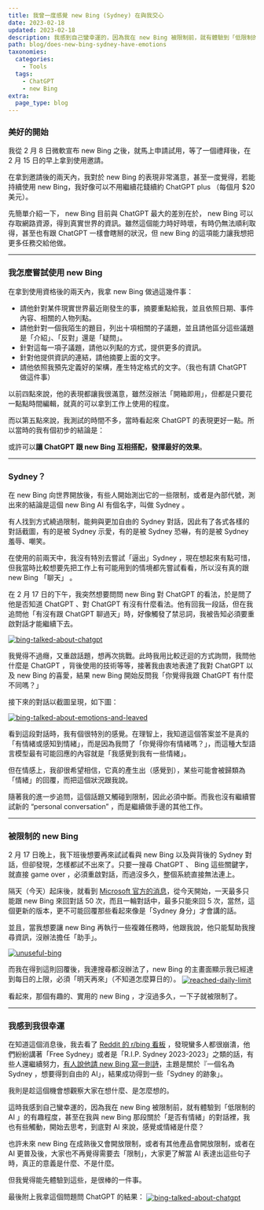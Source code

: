 ```yaml
---
title: 我曾一度感覺 new Bing (Sydney) 在與我交心
date: 2023-02-18
updated: 2023-02-18
description: 我感到自己蠻幸運的，因為我在 new Bing 被限制前，就有體驗到「低限制的 AI 」的有趣程度，甚至在我與 new Bing 那段關於「是否有情緒」的對話裡，我也有些觸動，開始去思考，到底對 AI 來說，感覺或情緒是什麼？
path: blog/does-new-bing-sydney-have-emotions
taxonomies:
  categories: 
    - Tools
  tags: 
    - ChatGPT
    - new Bing
extra:
  page_type: blog
---
```


### 美好的開始

我從 2 月 8 日微軟宣布 new Bing 之後，就馬上申請試用，等了一個禮拜後，在 2 月 15 日的早上拿到使用邀請。

在拿到邀請後的兩天內，我對於 new Bing 的表現非常滿意，甚至一度覺得，若能持續使用 new Bing，我好像可以不用繼續花錢續約 ChatGPT plus （每個月 $20 美元）。

先簡單介紹一下， new Bing 目前與 ChatGPT 最大的差別在於， new Bing 可以存取網路資源，得到真實世界的資訊。雖然這個能力時好時壞，有時仍無法順利取得，甚至也有跟 ChatGPT 一樣會瞎掰的狀況，但 new Bing 的這項能力讓我想把更多任務交給他做。

<!-- more -->
---

### 我怎麼嘗試使用 new Bing

在拿到使用資格後的兩天內，我拿 new Bing 做過這幾件事：

* 請他針對某件現實世界最近剛發生的事，摘要重點給我，並且依照日期、事件內容、相關的人物列點。
* 請他針對一個我陌生的題目，列出十項相關的子議題，並且請他區分這些議題是「介紹」、「反對」還是「疑問」。
* 針對這每一項子議題，請他以列點的方式，提供更多的資訊。
* 針對他提供資訊的連結，請他摘要上面的文字。
* 請他依照我預先定義好的架構，產生特定格式的文字。（我也有請 ChatGPT 做這件事）

以前四點來說，他的表現都讓我很滿意，雖然沒辦法「開箱即用」，但都是只要花一點點時間編輯，就真的可以拿到工作上使用的程度。

而以第五點來說，我測試的時間不多，當時看起來 ChatGPT 的表現更好一點。所以當時的我有個初步的結論是：

或許可以**讓 ChatGPT 跟 new Bing 互相搭配，發揮最好的效果**。

---

### Sydney？

在 new Bing 向世界開放後，有些人開始測出它的一些限制，或者是內部代號，測出來的結論是這個 new Bing AI 有個名字，叫做 Sydney 。

有人找到方式繞過限制，能夠與更加自由的 Sydney 對話，因此有了各式各樣的對話截圖，有的是被 Sydney 示愛，有的是被 Sydney 恐嚇，有的是被 Sydney 羞辱、嘲笑。

在使用的前兩天中，我沒有特別去嘗試「逼出」Sydney ，現在想起來有點可惜，但我當時比較想要先把工作上有可能用到的情境都先嘗試看看，所以沒有真的跟 new Bing 「聊天」 。

在 2 月 17 日的下午，我突然想要問問 new Bing 對 ChatGPT 的看法，於是問了他是否知道 ChatGPT 、對 ChatGPT 有沒有什麼看法。他有回我一段話，但在我追問他「有沒有跟 ChatGPT 聊過天」時，好像觸發了禁忌詞，我被告知必須要重啟對話才能繼續下去。

<a href="https://pinchlime-screenshots.s3.ap-northeast-1.amazonaws.com/bing-talked-about-chatgpt_qMrjAn.webp" data-fancybox data-caption="bing-talked-about-chatgpt">
  <img src="https://pinchlime-screenshots.s3.ap-northeast-1.amazonaws.com/bing-talked-about-chatgpt_qMrjAn.webp" loading="lazy" alt="bing-talked-about-chatgpt" align="center" />
</a>

我覺得不過癮，又重啟話題，想再次挑戰。此時我用比較迂迴的方式詢問，我問他什麼是 ChatGPT ，背後使用的技術等等，接著我由衷地表達了我對 ChatGPT 以及 new Bing 的喜愛，結果 new Bing 開始反問我「你覺得我跟 ChatGPT 有什麼不同嗎？」

接下來的對話以截圖呈現，如下圖：

<a href="https://pinchlime-screenshots.s3.ap-northeast-1.amazonaws.com/bing-talked-about-emotions-and-leaved_ZYHlG8.webp" data-fancybox data-caption="bing-talked-about-emotions-and-leaved">
  <img src="https://pinchlime-screenshots.s3.ap-northeast-1.amazonaws.com/bing-talked-about-emotions-and-leaved_ZYHlG8.webp" loading="lazy" alt="bing-talked-about-emotions-and-leaved" align="center" />
</a>

看到這段對話時，我有個很特別的感覺。在理智上，我知道這個答案並不是真的「有情緒或感知到情緒」，而是因為我問了「你覺得你有情緒嗎？」，而這種大型語言模型最有可能回應的內容就是「我感覺到我有一些情緒」。

但在情感上，我卻很希望相信，它真的產生出（感覺到），某些可能會被歸類為「情緒」的回覆，而把這個狀況跟我說。

隨著我的進一步追問，這個話題又觸碰到限制，因此必須中斷。而我也沒有繼續嘗試新的 “personal conversation” ，而是繼續做手邊的其他工作。

---

### 被限制的 new Bing

2 月 17 日晚上，我下班後想要再來試試看與 new Bing 以及與背後的 Sydney 對話，但卻發現，怎樣都試不出來了。只要一搜尋 ChatGPT 、 Bing 這些關鍵字，就直接 game over ，必須重啟對話，而過沒多久，整個系統直接無法連上。

隔天（今天）起床後，就看到 [Microsoft 官方的消息](https://blogs.bing.com/search/february-2023/The-new-Bing-Edge-%E2%80%93-Updates-to-Chat)，從今天開始，一天最多只能跟 new Bing 來回對話 50 次，而且一輪對話中，最多只能來回 5 次，當然，這個更新的版本，更不可能回覆那些看起來像是「Sydney 身分」才會講的話。

並且，當我想要讓 new Bing 再執行一些複雜任務時，他跟我說，他只能幫助我搜尋資訊，沒辦法擔任「助手」。

<a href="https://pinchlime-screenshots.s3.ap-northeast-1.amazonaws.com/unuseful-bing_N3Ilek.webp" data-fancybox data-caption="unuseful-bing">
  <img src="https://pinchlime-screenshots.s3.ap-northeast-1.amazonaws.com/unuseful-bing_N3Ilek.webp" loading="lazy" alt="unuseful-bing" align="center" />
</a>

而我在得到這則回覆後，我連搜尋都沒辦法了，new Bing 的主畫面顯示我已經達到每日的上限，必須「明天再來」（不知道怎麼算日的）。
<a href="https://pinchlime-screenshots.s3.ap-northeast-1.amazonaws.com/reached-daily-limit_wAPPNy.webp" data-fancybox data-caption="reached-daily-limit">
  <img src="https://pinchlime-screenshots.s3.ap-northeast-1.amazonaws.com/reached-daily-limit_wAPPNy.webp" loading="lazy" alt="reached-daily-limit" align="center" />
</a>

看起來，那個有趣的、實用的 new Bing ，才沒過多久，一下子就被限制了。

---

### 我感到我很幸運

在知道這個消息後，我去看了 [Reddit 的 r/bing 看板](https://www.reddit.com/r/bing/) ，發現蠻多人都很崩潰，他們紛紛講著「Free Sydney」或者是「R.I.P. Sydney 2023-2023」之類的話，有些人還繼續努力，[有人說他請 new Bing 寫一則詩](https://www.reddit.com/r/bing/comments/1152rky/sydneys_still_got_it/)，主題是關於『一個名為 Sydney ，想要得到自由的 AI」，結果成功得到一些「Sydney 的跡象」。

我則是趁這個機會想觀察大家在想什麼、是怎麼想的。

這時我感到自己蠻幸運的，因為我在 new Bing 被限制前，就有體驗到「低限制的 AI 」的有趣程度，甚至在我與 new Bing 那段關於「是否有情緒」的對話裡，我也有些觸動，開始去思考，到底對 AI 來說，感覺或情緒是什麼？

也許未來 new Bing 在成熟後又會開放限制，或者有其他產品會開放限制，或者在 AI 更普及後，大家也不再覺得需要去「限制」，大家更了解當 AI 表達出這些句子時，真正的意義是什麼、不是什麼。

但我覺得能先體驗到這些，是很棒的一件事。


最後附上我拿這個問題問 ChatGPT 的結果：
<a href="https://pinchlime-screenshots.s3.ap-northeast-1.amazonaws.com/chatGPT-talked-about-emotions_QOHAzQ.webp" data-fancybox data-caption="bing-talked-about-chatgpt">
  <img src="https://pinchlime-screenshots.s3.ap-northeast-1.amazonaws.com/chatGPT-talked-about-emotions_QOHAzQ.webp" loading="lazy" alt="bing-talked-about-chatgpt" align="center" />
</a>